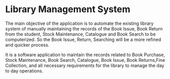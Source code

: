 # Library Management System
The main objective of the application is to automate the existing library system of manually maintaining the records of the Book Issue, Book Return from the student, Stock Maintenance, Catalogue and Book Search to be computerized. So the Book Issue, Return, Searching will be a more refined and quicker process.

It is a software application to maintain the records related to Book Purchase, Stock Maintenance, Book Search, Catalogue, Book Issue, Book Returns,Fine Collection, and all necessary requirements for the library to manage the day to day operations.

